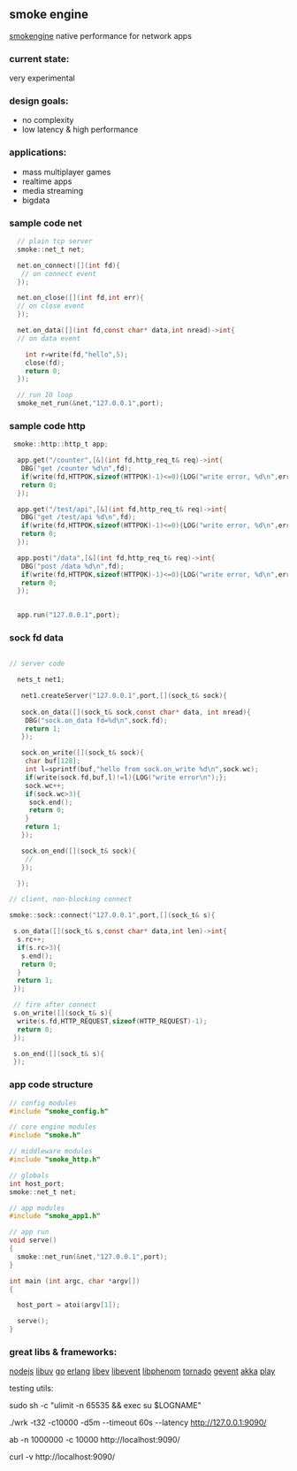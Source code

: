 ## smoke engine

[smokengine](https://github.com/papercompute/smokengine) native performance for network apps

### current state: 

very experimental

### design goals:

* no complexity
* low latency & high performance

### applications:

* mass multiplayer games
* realtime apps
* media streaming
* bigdata

### sample code net

```c
  // plain tcp server
  smoke::net_t net;

  net.on_connect([](int fd){
   // on connect event
  });

  net.on_close([](int fd,int err){
  // on close event
  });

  net.on_data([](int fd,const char* data,int nread)->int{
  // on data event

    int r=write(fd,"hello",5);
    close(fd);
    return 0; 
  });

  // run IO loop
  smoke_net_run(&net,"127.0.0.1",port);

```

### sample code http

```c
 smoke::http::http_t app;

  app.get("/counter",[&](int fd,http_req_t& req)->int{
   DBG("get /counter %d\n",fd);
   if(write(fd,HTTPOK,sizeof(HTTPOK)-1)<=0){LOG("write error, %d\n",errno);}
   return 0;
  }); 

  app.get("/test/api",[&](int fd,http_req_t& req)->int{
   DBG("get /test/api %d\n",fd);
   if(write(fd,HTTPOK,sizeof(HTTPOK)-1)<=0){LOG("write error, %d\n",errno);}
   return 0;
  }); 

  app.post("/data",[&](int fd,http_req_t& req)->int{
   DBG("post /data %d\n",fd);
   if(write(fd,HTTPOK,sizeof(HTTPOK)-1)<=0){LOG("write error, %d\n",errno);}
   return 0;
  }); 

   
  app.run("127.0.0.1",port);

```

### sock fd data

```c

// server code

  nets_t net1; 

   net1.createServer("127.0.0.1",port,[](sock_t& sock){
 
   sock.on_data([](sock_t& sock,const char* data, int nread){
    DBG("sock.on_data fd=%d\n",sock.fd);
    return 1;
   });

   sock.on_write([](sock_t& sock){
    char buf[128];
    int l=sprintf(buf,"hello from sock.on_write %d\n",sock.wc); 
    if(write(sock.fd,buf,l)!=l){LOG("write error\n");};
    sock.wc++;
    if(sock.wc>3){
     sock.end(); 
     return 0;
    }
    return 1;
   });

   sock.on_end([](sock_t& sock){
    //
   });

  });

// client, non-blocking connect

smoke::sock::connect("127.0.0.1",port,[](sock_t& s){

 s.on_data([](sock_t& s,const char* data,int len)->int{
  s.rc++;
  if(s.rc>3){
   s.end();
   return 0;
  }
  return 1;
 });

 // fire after connect
 s.on_write([](sock_t& s){
  write(s.fd,HTTP_REQUEST,sizeof(HTTP_REQUEST)-1);
  return 0;
 });

 s.on_end([](sock_t& s){
 });


```

### app code structure

```c
// config modules
#include "smoke_config.h"

// core engine modules
#include "smoke.h"

// middleware modules
#include "smoke_http.h"

// globals
int host_port;
smoke::net_t net;

// app modules
#include "smoke_app1.h"

// app run
void serve()
{
  smoke::net_run(&net,"127.0.0.1",port);  
}

int main (int argc, char *argv[])
{

  host_port = atoi(argv[1]);

  serve();
}

```

### great libs & frameworks:

[nodejs](https://github.com/joyent/node) [libuv](https://github.com/joyent/libuv)
[go](http://golang.org) [erlang](http://www.erlang.org/)
[libev](http://software.schmorp.de/pkg/libev.html) [libevent](http://libevent.org/) [libphenom](http://facebook.github.io/libphenom/)
[tornado](http://www.tornadoweb.org)
[gevent](http://www.gevent.org)
[akka](http://akka.io/)
[play](http://www.playframework.com)






testing utils:

sudo sh -c "ulimit -n 65535 && exec su $LOGNAME"

./wrk -t32 -c10000 -d5m --timeout 60s --latency http://127.0.0.1:9090/

ab -n 1000000 -c 10000 http://localhost:9090/

curl -v http://localhost:9090/

